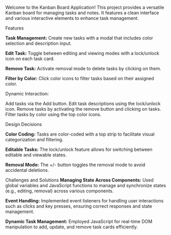 Welcome to the Kanban Board Application! This project provides a versatile Kanban board for managing tasks and notes. It features a clean interface and various interactive elements to enhance task management.

Features

**Task Management:** Create new tasks with a modal that includes color selection and description input.

**Edit Task:** Toggle between editing and viewing modes with a lock/unlock icon on each task card.

**Remove Task:** Activate removal mode to delete tasks by clicking on them.

**Filter by Color:** Click color icons to filter tasks based on their assigned color.

Dynamic Interaction:

Add tasks via the Add button.
Edit task descriptions using the lock/unlock icon.
Remove tasks by activating the remove button and clicking on tasks.
Filter tasks by color using the top color icons.

Design Decisions

**Color Coding:** Tasks are color-coded with a top strip to facilitate visual categorization and filtering.

**Editable Tasks:** The lock/unlock feature allows for switching between editable and viewable states.

**Removal Mode:** The +/- button toggles the removal mode to avoid accidental deletions.

Challenges and Solutions
**Managing State Across Components:** Used global variables and JavaScript functions to manage and synchronize states (e.g., editing, removal) across various components.

**Event Handling:** Implemented event listeners for handling user interactions such as clicks and key presses, ensuring correct responses and state management.

**Dynamic Task Management:** Employed JavaScript for real-time DOM manipulation to add, update, and remove task cards efficiently.
